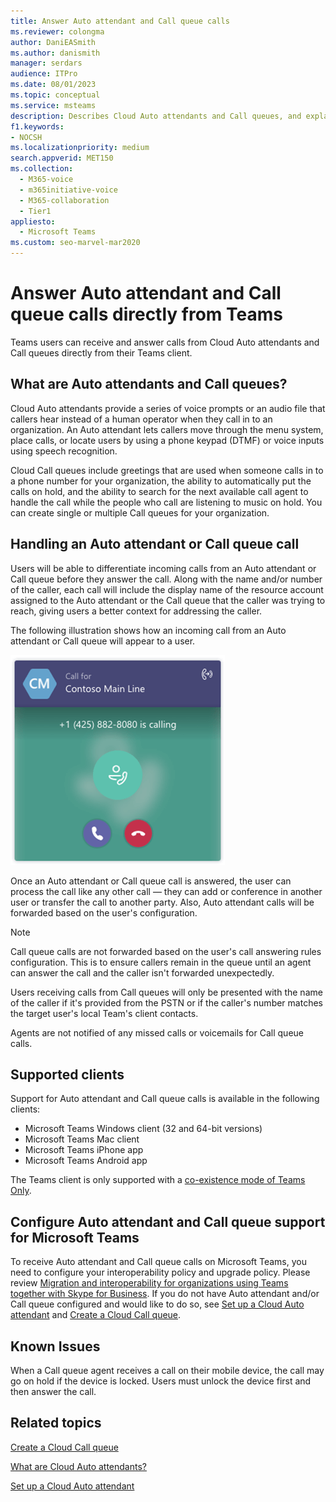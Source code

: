 ```yaml
---
title: Answer Auto attendant and Call queue calls
ms.reviewer: colongma
author: DaniEASmith
ms.author: danismith
manager: serdars
audience: ITPro
ms.date: 08/01/2023
ms.topic: conceptual
ms.service: msteams
description: Describes Cloud Auto attendants and Call queues, and explains how you can answer these calls in Teams.
f1.keywords:
- NOCSH
ms.localizationpriority: medium
search.appverid: MET150
ms.collection: 
  - M365-voice
  - m365initiative-voice
  - M365-collaboration
  - Tier1
appliesto: 
  - Microsoft Teams
ms.custom: seo-marvel-mar2020
---
```


# Answer Auto attendant and Call queue calls directly from Teams

Teams users can receive and answer calls from Cloud Auto attendants and Call queues directly from their Teams client.

## What are Auto attendants and Call queues?

Cloud Auto attendants provide a series of voice prompts or an audio file that callers hear instead of a human operator when they call in to an organization. An Auto attendant lets callers move through the menu system, place calls, or locate users by using a phone keypad (DTMF) or voice inputs using speech recognition.

Cloud Call queues include greetings that are used when someone calls in to a phone number for your organization, the ability to automatically put the calls on hold, and the ability to search for the next available call agent to handle the call while the people who call are listening to music on hold. You can create single or multiple Call queues for your organization.

## Handling an Auto attendant or Call queue call

Users will be able to differentiate incoming calls from an Auto attendant or Call queue before they answer the call. Along with the name and/or number of the caller, each call will include the display name of the resource account assigned to the Auto attendant or the Call queue that the caller was trying to reach, giving users a better context for addressing the caller.

The following illustration shows how an incoming call from an Auto attendant or Call queue will appear to a user.

![Screenshot of an incoming call notification.](media/answer-auto-attendant-and-call-queue-calls-image1.png)

Once an Auto attendant or Call queue call is answered, the user can process the call like any other call &#x2014; they can add or conference in another user or transfer the call to another party. Also, Auto attendant calls will be forwarded based on the user's configuration.

> [!NOTE] 
> Call queue calls are not forwarded based on the user's call answering rules configuration. This is to ensure callers remain in the queue until an agent can answer the call and the caller isn't forwarded unexpectedly.
>
> Users receiving calls from Call queues will only be presented with the name of the caller if it's provided from the PSTN or if the caller's number matches the target user's local Team's client contacts.
>
> Agents are not notified of any missed calls or voicemails for Call queue calls.

## Supported clients

Support for Auto attendant and Call queue calls is available in the following clients:

- Microsoft Teams Windows client (32 and 64-bit versions)
- Microsoft Teams Mac client
- Microsoft Teams iPhone app
- Microsoft Teams Android app

The Teams client is only supported with a [co-existence mode of Teams Only](/microsoftteams/setting-your-coexistence-and-upgrade-settings).

## Configure Auto attendant and Call queue support for Microsoft Teams

To receive Auto attendant and Call queue calls on Microsoft Teams, you need to configure your interoperability policy and upgrade policy. Please review [Migration and interoperability for organizations using Teams together with Skype for Business](migration-interop-guidance-for-teams-with-skype.md). If you do not have Auto attendant and/or Call queue configured and would like to do so, see [Set up a Cloud Auto attendant](create-a-phone-system-auto-attendant.md) and [Create a Cloud Call queue](create-a-phone-system-call-queue.md).

## Known Issues

When a Call queue agent receives a call on their mobile device, the call may go on hold if the device is locked. Users must unlock the device first and then answer the call.

## Related topics

[Create a Cloud Call queue](create-a-phone-system-call-queue.md)

[What are Cloud Auto attendants?](what-are-phone-system-auto-attendants.md)

[Set up a Cloud Auto attendant](create-a-phone-system-auto-attendant.md)
